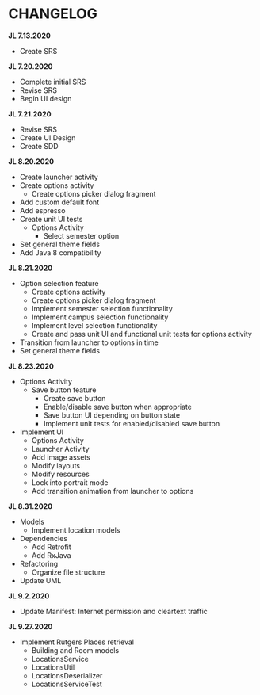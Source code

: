 # CHANGELOG

__JL 7.13.2020__

- Create SRS

__JL 7.20.2020__

- Complete initial SRS
- Revise SRS
- Begin UI design

__JL 7.21.2020__

- Revise SRS
- Create UI Design
- Create SDD

__JL 8.20.2020__

- Create launcher activity
- Create options activity
    - Create options picker dialog fragment
- Add custom default font
- Add espresso
- Create unit UI tests
    - Options Activity
        - Select semester option
- Set general theme fields
- Add Java 8 compatibility

__JL 8.21.2020__

- Option selection feature
    - Create options activity
    - Create options picker dialog fragment
    - Implement semester selection functionality
    - Implement campus selection functionality
    - Implement level selection functionality
    - Create and pass unit UI and functional unit tests for options activity
- Transition from launcher to options in time
- Set general theme fields

__JL 8.23.2020__

- Options Activity
    - Save button feature
        - Create save button
        - Enable/disable save button when appropriate
        - Save button UI depending on button state
        - Implement unit tests for enabled/disabled save button
- Implement UI
    - Options Activity
    - Launcher Activity
    - Add image assets
    - Modify layouts
    - Modify resources
    - Lock into portrait mode
    - Add transition animation from launcher to options

__JL 8.31.2020__

- Models
    - Implement location models
- Dependencies
    - Add Retrofit
    - Add RxJava
- Refactoring
    - Organize file structure
- Update UML

__JL 9.2.2020__

- Update Manifest: Internet permission and cleartext traffic

__JL 9.27.2020__

- Implement Rutgers Places retrieval
    - Building and Room models
    - LocationsService
    - LocationsUtil
    - LocationsDeserializer
    - LocationsServiceTest
